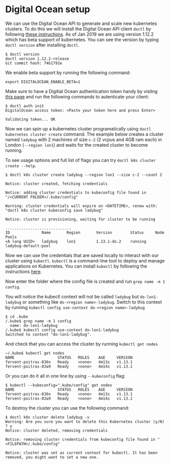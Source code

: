 # Digital Ocean setup

We can use the Digital Ocean API to generate and scale new kubernetes clusters. To do
this we will install the Digital Ocean API client `doctl` by following [these
instructions](https://github.com/digitalocean/doctl/blob/master/README.md). As of Jan
2019 we are using version  1.12.2 which has beta support of kubernetes. You can see the
version by typing `doctl version` after installing `doctl`.

```console
$ doctl version
doctl version 1.12.2-release
Git commit hash: 74b1791e
```

We enable beta support by running the following command:

`export DIGITALOCEAN_ENABLE_BETA=1`

Make sure to have a Digitial Ocean authentication token handy by visitng [this page](https://cloud.digitalocean.com/account/api/tokens) and run the following commands to autenticate your client:

```console
$ doctl auth init
DigitalOcean access token: <Paste your token here and press Enter>

Validating token... OK
```
Now we can spin up a kubernetes cluster programatically using
`doctl kubernetes cluster create` command. The example below creates a cluster named
`ladybug` with 2 machines of size `c-2` (2 vcpus and 4GB ram each) in London (`--region lon1`) 
and waits for the created cluster to become running.

To see usage options and full list of flags you can try `doctl k8s cluster create --help`.

```console
$ doctl k8s cluster create ladybug --region lon1 --size c-2 --count 2

Notice: cluster created, fetching credentials

Notice: adding cluster credentials to kubeconfig file found in "/<CURRENT FOLDER>/.kube/config"

Warning: cluster credentials will expire on <DATETIME>, renew with: "doctl k8s cluster kubeconfig save ladybug"

Notice: cluster is provisioning, waiting for cluster to be running

.............................
ID              Name       Region       Version        Status     Node Pools
<A long UUID>   ladybug    lon1         1.13.1-do.2    running    ladybug-default-pool
```

Now we can use the credentials that are saved locally to interact with our cluster using
`kubectl`. `kubectl` is a command-line tool to deploy and manage applications on
Kubernetes. You can install `kubectl` by following the instructions [here](https://kubernetes.io/docs/tasks/tools/install-kubectl/#install-kubectl).

Now enter the folder where the config file is created and run `grep name -m 1 config`. 

You will notice the kubectl context will not be called `ladybug` but `do-lon1-ladybug` or
something like `do-<region name>-ladybug`. Switch to this context by running
`kubectl config use-context do-<region name>-ladybug`

```console
$ cd .kube
/.kube$ grep name -m 1 config
  name: do-lon1-ladybug
/.kube$ kubectl config use-context do-lon1-ladybug
Switched to context "do-lon1-ladybug".
```

And check that you can access the cluster by running `kubectl get nodes`

```console
~/.kube$ kubectl get nodes
NAME                   STATUS   ROLES    AGE     VERSION
fervent-poitras-836n   Ready    <none>   4m13s   v1.13.1
fervent-poitras-83a9   Ready    <none>   4m14s   v1.13.1
```

Or you can do it all in one line by using `--kubeconfig` flag:

```console
$ kubectl --kubeconfig=".kube/config" get nodes
NAME                   STATUS   ROLES    AGE     VERSION
fervent-poitras-836n   Ready    <none>   4m13s   v1.13.1
fervent-poitras-83a9   Ready    <none>   4m14s   v1.13.1
```

To destroy the cluster you can use the following command:
```console
$ doctl k8s cluster delete ladybug -v
Warning: Are you sure you want to delete this Kubernetes cluster (y/N) ? y
Notice: cluster deleted, removing credentials

Notice: removing cluster credentials from kubeconfig file found in "<FILEPATH>/.kube/config"

Notice: cluster was set as current context for kubectl. It has been removed, you might want to set a new one.
```
